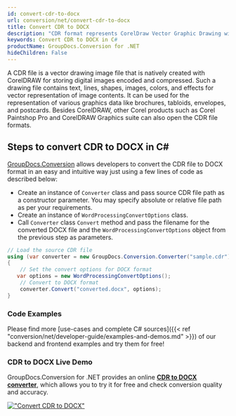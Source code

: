 ```yaml
---
id: convert-cdr-to-docx
url: conversion/net/convert-cdr-to-docx
title: Convert CDR to DOCX
description: "CDR format represents CorelDraw Vector Graphic Drawing with .cdr extension. Learn how to convert CDR to DOCX file programmatically in C# language using GroupDocs.Conversion for .NET library."
keywords: Convert CDR to DOCX in C#
productName: GroupDocs.Conversion for .NET
hideChildren: False
---
```


A CDR file is a vector drawing image file that is natively created with CorelDRAW for storing digital images encoded and compressed. Such a drawing file contains text, lines, shapes, images, colors, and effects for vector representation of image contents. It can be used for the representation of various graphics data like brochures, tabloids, envelopes, and postcards. Besides CorelDRAW, other Corel products such as Corel Paintshop Pro and CorelDRAW Graphics suite can also open the CDR file formats.

## Steps to convert CDR to DOCX in C#

[GroupDocs.Conversion](https://products.groupdocs.com/conversion/net) allows developers to convert the CDR file to DOCX format in an easy and intuitive way just using a few lines of code as described below:

* Create an instance of `Converter` class and pass source CDR file path as a constructor parameter. You may specify absolute or relative file path as per your requirements. 
* Create an instance of `WordProcessingConvertOptions` class.
* Call `Converter` class `Convert` method and pass the filename for the converted DOCX file and the `WordProcessingConvertOptions` object from the previous step as parameters.

```csharp
// Load the source CDR file
using (var converter = new GroupDocs.Conversion.Converter("sample.cdr"))
{
    // Set the convert options for DOCX format
   var options = new WordProcessingConvertOptions();
    // Convert to DOCX format
    converter.Convert("converted.docx", options);
}
```

### Code Examples

Please find more [use-cases and complete C# sources]({{< ref "conversion/net/developer-guide/examples-and-demos.md" >}}) of our backend and frontend examples and try them for free!

### CDR to DOCX Live Demo

GroupDocs.Conversion for .NET provides an online [**CDR to DOCX converter**](https://products.groupdocs.app/conversion/cdr-to-docx), which allows you to try it for free and check conversion quality and accuracy.

[!["Convert CDR to DOCX"](conversion/net/images/convert-to-docx/convert-cdr-to-docx.png)](https://products.groupdocs.app/conversion/cdr-to-docx)